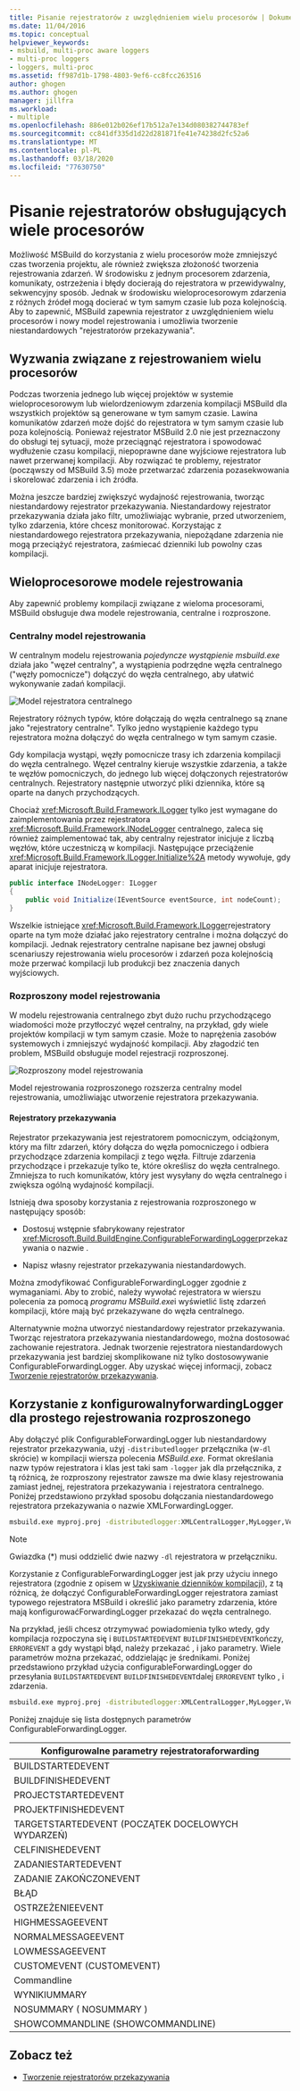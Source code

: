 ```yaml
---
title: Pisanie rejestratorów z uwzględnieniem wielu procesorów | Dokumenty firmy Microsoft
ms.date: 11/04/2016
ms.topic: conceptual
helpviewer_keywords:
- msbuild, multi-proc aware loggers
- multi-proc loggers
- loggers, multi-proc
ms.assetid: ff987d1b-1798-4803-9ef6-cc8fcc263516
author: ghogen
ms.author: ghogen
manager: jillfra
ms.workload:
- multiple
ms.openlocfilehash: 886e012b026ef17b512a7e134d080382744783ef
ms.sourcegitcommit: cc841df335d1d22d281871fe41e74238d2fc52a6
ms.translationtype: MT
ms.contentlocale: pl-PL
ms.lasthandoff: 03/18/2020
ms.locfileid: "77630750"
---
```

# <a name="write-multi-processor-aware-loggers"></a>Pisanie rejestratorów obsługujących wiele procesorów

Możliwość MSBuild do korzystania z wielu procesorów może zmniejszyć czas tworzenia projektu, ale również zwiększa złożoność tworzenia rejestrowania zdarzeń. W środowisku z jednym procesorem zdarzenia, komunikaty, ostrzeżenia i błędy docierają do rejestratora w przewidywalny, sekwencyjny sposób. Jednak w środowisku wieloprocesorowym zdarzenia z różnych źródeł mogą docierać w tym samym czasie lub poza kolejnością. Aby to zapewnić, MSBuild zapewnia rejestrator z uwzględnieniem wielu procesorów i nowy model rejestrowania i umożliwia tworzenie niestandardowych "rejestratorów przekazywania".

## <a name="multi-processor-logging-challenges"></a>Wyzwania związane z rejestrowaniem wielu procesorów

 Podczas tworzenia jednego lub więcej projektów w systemie wieloprocesorowym lub wielordzeniowym zdarzenia kompilacji MSBuild dla wszystkich projektów są generowane w tym samym czasie. Lawina komunikatów zdarzeń może dojść do rejestratora w tym samym czasie lub poza kolejnością. Ponieważ rejestrator MSBuild 2.0 nie jest przeznaczony do obsługi tej sytuacji, może przeciągnąć rejestratora i spowodować wydłużenie czasu kompilacji, niepoprawne dane wyjściowe rejestratora lub nawet przerwanej kompilacji. Aby rozwiązać te problemy, rejestrator (począwszy od MSBuild 3.5) może przetwarzać zdarzenia pozasekwowania i skorelować zdarzenia i ich źródła.

 Można jeszcze bardziej zwiększyć wydajność rejestrowania, tworząc niestandardowy rejestrator przekazywania. Niestandardowy rejestrator przekazywania działa jako filtr, umożliwiając wybranie, przed utworzeniem, tylko zdarzenia, które chcesz monitorować. Korzystając z niestandardowego rejestratora przekazywania, niepożądane zdarzenia nie mogą przeciążyć rejestratora, zaśmiecać dzienniki lub powolny czas kompilacji.

## <a name="multi-processor-logging-models"></a>Wieloprocesorowe modele rejestrowania

 Aby zapewnić problemy kompilacji związane z wieloma procesorami, MSBuild obsługuje dwa modele rejestrowania, centralne i rozproszone.

### <a name="central-logging-model"></a>Centralny model rejestrowania

 W centralnym modelu rejestrowania *pojedyncze wystąpienie msbuild.exe* działa jako "węzeł centralny", a wystąpienia podrzędne węzła centralnego ("węzły pomocnicze") dołączyć do węzła centralnego, aby ułatwić wykonywanie zadań kompilacji.

 ![Model rejestratora centralnego](../msbuild/media/centralnode.png "CentralNode (Niem.")

 Rejestratory różnych typów, które dołączają do węzła centralnego są znane jako "rejestratory centralne". Tylko jedno wystąpienie każdego typu rejestratora można dołączyć do węzła centralnego w tym samym czasie.

 Gdy kompilacja wystąpi, węzły pomocnicze trasy ich zdarzenia kompilacji do węzła centralnego. Węzeł centralny kieruje wszystkie zdarzenia, a także te węzłów pomocniczych, do jednego lub więcej dołączonych rejestratorów centralnych. Rejestratory następnie utworzyć pliki dziennika, które są oparte na danych przychodzących.

 Chociaż <xref:Microsoft.Build.Framework.ILogger> tylko jest wymagane do zaimplementowania przez rejestratora <xref:Microsoft.Build.Framework.INodeLogger> centralnego, zaleca się również zaimplementować tak, aby centralny rejestrator inicjuje z liczbą węzłów, które uczestniczą w kompilacji. Następujące przeciążenie <xref:Microsoft.Build.Framework.ILogger.Initialize%2A> metody wywołuje, gdy aparat inicjuje rejestratora.

```csharp
public interface INodeLogger: ILogger
{
    public void Initialize(IEventSource eventSource, int nodeCount);
}
```

 Wszelkie istniejące <xref:Microsoft.Build.Framework.ILogger>rejestratory oparte na tym może działać jako rejestratory centralne i można dołączyć do kompilacji. Jednak rejestratory centralne napisane bez jawnej obsługi scenariuszy rejestrowania wielu procesorów i zdarzeń poza kolejnością może przerwać kompilacji lub produkcji bez znaczenia danych wyjściowych.

### <a name="distributed-logging-model"></a>Rozproszony model rejestrowania

 W modelu rejestrowania centralnego zbyt dużo ruchu przychodzącego wiadomości może przytłoczyć węzeł centralny, na przykład, gdy wiele projektów kompilacji w tym samym czasie. Może to naprężenia zasobów systemowych i zmniejszyć wydajność kompilacji. Aby złagodzić ten problem, MSBuild obsługuje model rejestracji rozproszonej.

 ![Rozproszony model rejestrowania](../msbuild/media/distnode.png "DistNode ( DistNode )")

 Model rejestrowania rozproszonego rozszerza centralny model rejestrowania, umożliwiając utworzenie rejestratora przekazywania.

#### <a name="forwarding-loggers"></a>Rejestratory przekazywania

 Rejestrator przekazywania jest rejestratorem pomocniczym, odciążonym, który ma filtr zdarzeń, który dołącza do węzła pomocniczego i odbiera przychodzące zdarzenia kompilacji z tego węzła. Filtruje zdarzenia przychodzące i przekazuje tylko te, które określisz do węzła centralnego. Zmniejsza to ruch komunikatów, który jest wysyłany do węzła centralnego i zwiększa ogólną wydajność kompilacji.

 Istnieją dwa sposoby korzystania z rejestrowania rozproszonego w następujący sposób:

- Dostosuj wstępnie sfabrykowany rejestrator <xref:Microsoft.Build.BuildEngine.ConfigurableForwardingLogger>przekazywania o nazwie .

- Napisz własny rejestrator przekazywania niestandardowych.

Można zmodyfikować ConfigurableForwardingLogger zgodnie z wymaganiami. Aby to zrobić, należy wywołać rejestratora w wierszu polecenia za pomocą *programu MSBuild.exe*i wyświetlić listę zdarzeń kompilacji, które mają być przekazywane do węzła centralnego.

Alternatywnie można utworzyć niestandardowy rejestrator przekazywania. Tworząc rejestratora przekazywania niestandardowego, można dostosować zachowanie rejestratora. Jednak tworzenie rejestratora niestandardowych przekazywania jest bardziej skomplikowane niż tylko dostosowywanie ConfigurableForwardingLogger. Aby uzyskać więcej informacji, zobacz [Tworzenie rejestratorów przekazywania](../msbuild/creating-forwarding-loggers.md).

## <a name="using-the-configurableforwardinglogger-for-simple-distributed-logging"></a>Korzystanie z konfigurowalnyforwardingLogger dla prostego rejestrowania rozproszonego

 Aby dołączyć plik ConfigurableForwardingLogger lub niestandardowy rejestrator przekazywania, użyj `-distributedlogger` przełącznika (w`-dl` skrócie) w kompilacji wiersza polecenia *MSBuild.exe.* Format określania nazw typów rejestratora i klas jest taki sam `-logger` jak dla przełącznika, z tą różnicą, że rozproszony rejestrator zawsze ma dwie klasy rejestrowania zamiast jednej, rejestratora przekazywania i rejestratora centralnego. Poniżej przedstawiono przykład sposobu dołączania niestandardowego rejestratora przekazywania o nazwie XMLForwardingLogger.

```cmd
msbuild.exe myproj.proj -distributedlogger:XMLCentralLogger,MyLogger,Version=1.0.2,Culture=neutral*XMLForwardingLogger,MyLogger,Version=1.0.2,Culture=neutral
```

> [!NOTE]
> Gwiazdka (*) musi oddzielić dwie nazwy `-dl` rejestratora w przełączniku.

 Korzystanie z ConfigurableForwardingLogger jest jak przy użyciu innego rejestratora (zgodnie z opisem w [Uzyskiwanie dzienników kompilacji](../msbuild/obtaining-build-logs-with-msbuild.md)), z tą różnicą, że dołączyć ConfigurableForwardingLogger rejestratora zamiast typowego rejestratora MSBuild i określić jako parametry zdarzenia, które mają konfigurowaćForwardingLogger przekazać do węzła centralnego.

 Na przykład, jeśli chcesz otrzymywać powiadomienia tylko wtedy, gdy kompilacja rozpoczyna się i `BUILDSTARTEDEVENT` `BUILDFINISHEDEVENT`kończy, `ERROREVENT` a gdy wystąpi błąd, należy przekazać , i jako parametry. Wiele parametrów można przekazać, oddzielając je średnikami. Poniżej przedstawiono przykład użycia configurableForwardingLogger do przesyłania `BUILDSTARTEDEVENT` `BUILDFINISHEDEVENT`dalej `ERROREVENT` tylko , i zdarzenia.

```cmd
msbuild.exe myproj.proj -distributedlogger:XMLCentralLogger,MyLogger,Version=1.0.2,Culture=neutral*ConfigureableForwardingLogger,C:\My.dll;BUILDSTARTEDEVENT; BUILDFINISHEDEVENT;ERROREVENT
```

 Poniżej znajduje się lista dostępnych parametrów ConfigurableForwardingLogger.

|Konfigurowalne parametry rejestratoraforwarding|
| - |
|BUILDSTARTEDEVENT|
|BUILDFINISHEDEVENT|
|PROJECTSTARTEDEVENT|
|PROJEKTFINISHEDEVENT|
|TARGETSTARTEDEVENT (POCZĄTEK DOCELOWYCH WYDARZEŃ)|
|CELFINISHEDEVENT|
|ZADANIESTARTEDEVENT|
|ZADANIE ZAKOŃCZONEVENT|
|BŁĄD|
|OSTRZEŻENIEEVENT|
|HIGHMESSAGEEVENT|
|NORMALMESSAGEEVENT|
|LOWMESSAGEEVENT|
|CUSTOMEVENT (CUSTOMEVENT)|
|Commandline|
|WYNIKIUMMARY|
|NOSUMMARY ( NOSUMMARY )|
|SHOWCOMMANDLINE (SHOWCOMMANDLINE)|

## <a name="see-also"></a>Zobacz też

- [Tworzenie rejestratorów przekazywania](../msbuild/creating-forwarding-loggers.md)